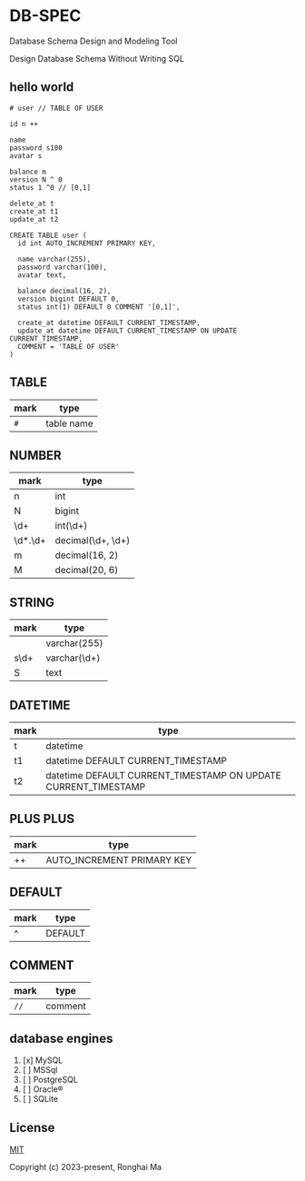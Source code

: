 # DB-SPEC

Database Schema Design and Modeling Tool

Design Database Schema Without Writing SQL

## hello world

```
# user // TABLE OF USER

id n ++

name
password s100
avatar s

balance m
version N ^ 0
status 1 ^0 // [0,1]

delete_at t
create_at t1
update_at t2
```

```mysql
CREATE TABLE user (
  id int AUTO_INCREMENT PRIMARY KEY,

  name varchar(255),
  password varchar(100),
  avatar text,

  balance decimal(16, 2),
  version bigint DEFAULT 0,
  status int(1) DEFAULT 0 COMMENT '[0,1]',

  create_at datetime DEFAULT CURRENT_TIMESTAMP,
  update_at datetime DEFAULT CURRENT_TIMESTAMP ON UPDATE CURRENT_TIMESTAMP,
  COMMENT = 'TABLE OF USER'
)
```

## TABLE

mark | type
-|-
`#` | table name


## NUMBER

mark | type
-|-
n | int
N | bigint
\d+ | int(\d+)
\d*\.\d+ | decimal(\d+, \d+)
m | decimal(16, 2)
M | decimal(20, 6)

## STRING

mark | type
-|-
| | varchar(255)
s\d+ | varchar(\d+)
S | text

## DATETIME

mark | type 
-|-
t | datetime
t1 | datetime DEFAULT CURRENT_TIMESTAMP
t2 | datetime DEFAULT CURRENT_TIMESTAMP ON UPDATE CURRENT_TIMESTAMP

## PLUS PLUS

mark | type
-|-
++ | AUTO_INCREMENT PRIMARY KEY

## DEFAULT

mark | type
-|-
^ | DEFAULT

## COMMENT

mark | type
-|-
`//` | comment

## database engines

1. [x] MySQL
2. [ ] MSSql
3. [ ] PostgreSQL
4. [ ] Oracle®
5. [ ] SQLite


## License

[MIT](https://opensource.org/licenses/MIT)

Copyright (c) 2023-present, Ronghai Ma
